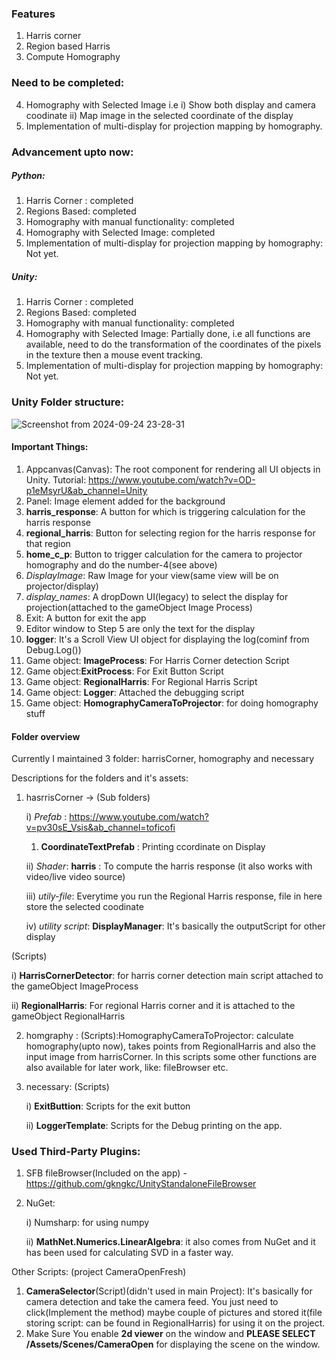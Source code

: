 ### Features
1. Harris corner
2. Region based Harris
3. Compute Homography

### Need to be completed:
4. Homography with Selected Image i.e
	i) Show both display and camera coodinate
	ii) Map image in the selected coordinate of the display
5. Implementation of multi-display for projection mapping by homography. 

### Advancement upto now:
##### Python:
1. Harris Corner : completed
2. Regions Based: completed
3. Homography with manual functionality: completed
4.  Homography with Selected Image: completed
5. Implementation of multi-display for projection mapping by homography: Not yet.

##### Unity:
1. Harris Corner : completed
2. Regions Based: completed
3. Homography with manual functionality: completed
4.  Homography with Selected Image: Partially done, i.e all functions are available, need to do the transformation of the coordinates of the pixels in the texture then a mouse event tracking. 
5. Implementation of multi-display for projection mapping by homography: Not yet.


### Unity Folder structure: 
![Screenshot from 2024-09-24 23-28-31](https://github.com/user-attachments/assets/bd0c3108-cf20-40c2-9b52-c940b7e164c6)

#### Important Things:
1. Appcanvas(Canvas): The root component for rendering all UI objects in Unity. Tutorial: https://www.youtube.com/watch?v=OD-p1eMsyrU&ab_channel=Unity
2. Panel: Image element added for the background
3. **harris_response**: A button for which is triggering calculation for the harris response
4. **regional_harris**: Button for selecting region for the harris response for that region
5. **home_c_p**: Button to trigger calculation for the camera to projector homography and do the number-4(see above)
6. _DisplayImage_: Raw Image for your view(same view will be on projector/display)
7. _display_names_: A dropDown UI(legacy) to select the display for projection(attached to the gameObject Image Process)
8. Exit: A button for exit the app
9. Editor window to Step 5 are only the text for the display
10. **logger**: It's a Scroll View UI object for displaying the log(cominf from Debug.Log())
11. Game object: **ImageProcess**: For Harris Corner detection Script
12. Game object:**ExitProcess**: For Exit Button Script
13. Game object: **RegionalHarris**: For Regional Harris Script
14. Game object: **Logger**: Attached the debugging script
15. Game object: **HomographyCameraToProjector**: for doing homography stuff
    

#### Folder overview
Currently I maintained 3 folder: harrisCorner, homography and necessary

Descriptions for the folders and it's assets:
1. hasrrisCorner -> (Sub folders)

     i) _Prefab_ : https://www.youtube.com/watch?v=pv30sE_Vsis&ab_channel=toficofi

   	1. **CoordinateTextPrefab** : Printing ccordinate on Display
        
     ii) _Shader_: **harris** : To compute the harris response (it also works with video/live video source)
     
    iii) _utily-file_: Everytime you run the Regional Harris response, file in here store the selected coodinate
    
    iv) _utility script_: **DisplayManager**: It's basically the outputScript for other display
   
(Scripts)

   i) **HarrisCornerDetector**: for harris corner detection main script attached to the gameObject ImageProcess

   ii) **RegionalHarris**: For regional Harris corner and it is attached to the gameObject RegionalHarris

2) homgraphy : (Scripts):HomographyCameraToProjector: calculate homography(upto now), takes points from RegionalHarris and also the input image from harrisCorner. In this scripts some other functions are also available for later work, like: fileBrowser etc.

3) necessary: (Scripts)

   i) **ExitButtion**: Scripts for the exit button

   ii) **LoggerTemplate**: Scripts for the Debug printing on the app.


### Used Third-Party Plugins:
1. SFB fileBrowser(Included on the app) - https://github.com/gkngkc/UnityStandaloneFileBrowser
2. NuGet:
	
	i) Numsharp: for using numpy
	
	ii) **MathNet.Numerics.LinearAlgebra**: it also comes from NuGet and it has been used for calculating SVD in a faster way.

Other Scripts: (project CameraOpenFresh)
 1. **CameraSelector**(Script)(didn't used in main Project): It's basically for camera detection and take the camera feed. You just need to click(Implement the method) maybe couple of pictures and stored it(file storing script: can be found in RegionalHarris) for using it on the project.
 2. Make Sure You enable **2d viewer** on the window and **PLEASE SELECT /Assets/Scenes/CameraOpen** for displaying the scene on the window. 



















